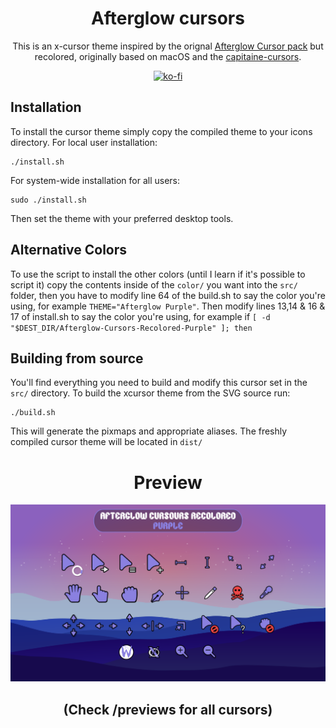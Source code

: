 <div align = center>

# Afterglow cursors
This is an x-cursor theme inspired by the orignal [Afterglow Cursor pack](https://github.com/yeyushengfan258/Afterglow-Cursors) but recolored, originally based on macOS and the [capitaine-cursors](https://github.com/keeferrourke/capitaine-cursors).

[![ko-fi](https://ko-fi.com/img/githubbutton_sm.svg)](https://ko-fi.com/D1D5ERHKP)
</div>

## Installation
To install the cursor theme simply copy the compiled theme to your icons
directory. For local user installation:

```
./install.sh
```

For system-wide installation for all users:

```
sudo ./install.sh
```

Then set the theme with your preferred desktop tools.

## Alternative Colors
To use the script to install the other colors (until I learn if it's possible to script it) copy the contents inside of the `color/` you want into the `src/` folder, then you have to modify line 64 of the build.sh to say the color you're using, for example `THEME="Afterglow Purple"`.
Then modify lines 13,14 & 16 & 17 of install.sh to say the color you're using, for example if `[ -d "$DEST_DIR/Afterglow-Cursors-Recolored-Purple" ]; then`

## Building from source
You'll find everything you need to build and modify this cursor set in
the `src/` directory. To build the xcursor theme from the SVG source
run:

```
./build.sh
```

This will generate the pixmaps and appropriate aliases.
The freshly compiled cursor theme will be located in `dist/`

<div align = center>

# Preview
![Afterglow](previews/view-purple.png)
## (Check /previews for all cursors)
</div>
